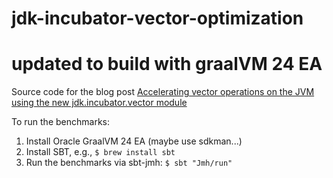 # jdk-incubator-vector-optimization
# updated to build with graalVM 24 EA

Source code for the blog post [Accelerating vector operations on the JVM using the new jdk.incubator.vector module](https://alexklibisz.com/2023/02/25/accelerating-vector-operations-jvm-jdk-incubator-vector-project-panama.html)

To run the benchmarks:

1. Install Oracle GraalVM 24 EA (maybe use sdkman...)
2. Install SBT, e.g., `$ brew install sbt`
3. Run the benchmarks via sbt-jmh: `$ sbt "Jmh/run"` 
